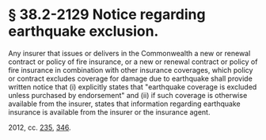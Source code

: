 # § 38.2-2129 Notice regarding earthquake exclusion.

<p>Any insurer that issues or delivers in the Commonwealth a new or renewal contract or policy of fire insurance, or a new or renewal contract or policy of fire insurance in combination with other insurance coverages, which policy or contract excludes coverage for damage due to earthquake shall provide written notice that (i) explicitly states that "earthquake coverage is excluded unless purchased by endorsement" and (ii) if such coverage is otherwise available from the insurer, states that information regarding earthquake insurance is available from the insurer or the insurance agent.</p><p>2012, cc. <a href='http://lis.virginia.gov/cgi-bin/legp604.exe?121+ful+CHAP0235'>235</a>, <a href='http://lis.virginia.gov/cgi-bin/legp604.exe?121+ful+CHAP0346'>346</a>.</p>